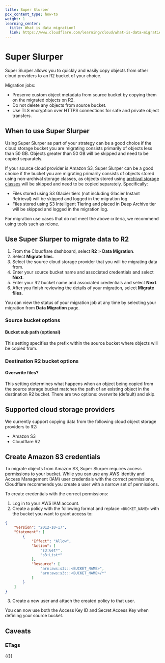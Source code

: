 ```yaml
---
title: Super Slurper
pcx_content_type: how-to
weight: 1
learning_center:
  title: What is data migration?
  link: https://www.cloudflare.com/learning/cloud/what-is-data-migration/
---
```


# Super Slurper

Super Slurper allows you to quickly and easily copy objects from other cloud providers to an R2 bucket of your choice.

Migration jobs:

- Preserve custom object metadata from source bucket by copying them on the migrated objects on R2.
- Do not delete any objects from source bucket.
- Use TLS encryption over HTTPS connections for safe and private object transfers.

## When to use Super Slurper

Using Super Slurper as part of your strategy can be a good choice if the cloud storage bucket you are migrating consists primarily of objects less than 50 GB. Objects greater than 50 GB will be skipped and need to be copied separately.

If your source cloud provider is Amazon S3, Super Slurper can be a good choice if the bucket you are migrating primarily consists of objects stored using non-archival storage classes, as objects stored using [archival storage classes](https://aws.amazon.com/s3/storage-classes/#Archive) will be skipped and need to be copied separately. Specifically:

- Files stored using S3 Glacier tiers (not including Glacier Instant Retrieval) will be skipped and logged in the migration log.
- Files stored using S3 Intelligent Tiering and placed in Deep Archive tier will be skipped and logged in the migration log.

For migration use cases that do not meet the above criteria, we recommend using tools such as [rclone](/r2/examples/rclone/).

## Use Super Slurper to migrate data to R2
1. From the Cloudflare dashboard, select **R2** > **Data Migration**.
2. Select **Migrate files**.
3. Select the source cloud storage provider that you will be migrating data from.
4. Enter your source bucket name and associated credentials and select **Next**.
5. Enter your R2 bucket name and associated credentials and select **Next**.
6. After you finish reviewing the details of your migration, select **Migrate files**.

You can view the status of your migration job at any time by selecting your migration from **Data Migration** page.

### Source bucket options
#### Bucket sub path (optional)
This setting specifies the prefix within the source bucket where objects will be copied from.

### Destination R2 bucket options
#### Overwrite files?
This setting determines what happens when an object being copied from the source storage bucket matches the path of an existing object in the destination R2 bucket. There are two options: overwrite (default) and skip.


## Supported cloud storage providers
We currently support copying data from the following cloud object storage providers to R2:
- Amazon S3
- Cloudflare R2

## Create Amazon S3 credentials

To migrate objects from Amazon S3, Super Slurper requires access permissions to your bucket. While you can use any AWS Identity and Access Management (IAM) user credentials with the correct permissions, Cloudflare recommends you create a user with a narrow set of permissions.

To create credentials with the correct permissions:

1. Log in to your AWS IAM account.
2. Create a policy with the following format and replace `<BUCKET_NAME>` with the bucket you want to grant access to:

```json
{
    "Version": "2012-10-17",
    "Statement": [
        {
            "Effect": "Allow",
            "Action": [
                "s3:Get*",
                "s3:List*"
            ],
            "Resource": [
                "arn:aws:s3:::<BUCKET_NAME>",
                "arn:aws:s3:::<BUCKET_NAME>/*"
            ]
        }
    ]
}
```

3. Create a new user and attach the created policy to that user.

You can now use both the Access Key ID and Secret Access Key when defining your source bucket.

## Caveats

### ETags

{{<render file="_migrator-etag-caveat.md" withParameters="Super Slurper">}}

